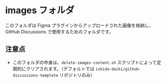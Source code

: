 # images フォルダ

このフォルダは Figma プラグインからアップロードされた画像を格納し、GitHub Discussions で使用するためのフォルダです。

## 注意点
- このフォルダの中身は、`delete-images-content.sh` スクリプトによって定期的にクリアされます。（デフォルトでは `ishida-daiki/github-discussions-templete` リポジトリのみ）